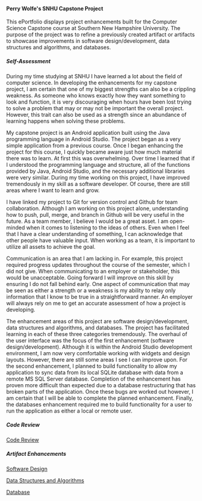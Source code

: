 #### Perry Wolfe's SNHU Capstone Project

This ePortfolio displays project enhancements built for the Computer Science Capstone course at Southern New Hampshire University. The purpose of the project was to refine a previously created artifact or artifacts to showcase improvements in software design/development, data structures and algorithms, and databases.

##### Self-Assessment

During my time studying at SNHU I have learned a lot about the field of computer science.  In developing the enhancements for my capstone project, I am certain that one of my biggest strengths can also be a crippling weakness.  As someone who knows exactly how they want something to look and function, it is very discouraging when hours have been lost trying to solve a problem that may or may not be important the overall project.  However, this trait can also be used as a strength since an abundance of learning happens when solving these problems.  

My capstone project is an Android application built using the Java programming language in Android Studio.  The project began as a very simple application from a previous course.  Once I began enhancing the project for this course, I quickly became aware just how much material there was to learn.  At first this was overwhelming. Over time I learned that if I understood the programming language and structure, all of the functions provided by Java, Android Studio, and the necessary additional libraries were very similar.  During my time working on this project, I have improved tremendously in my skill as a software developer. Of course, there are still areas where I want to learn and grow.

I have linked my project to Git for version control and Github for team collaboration.  Although I am working on this project alone, understanding how to push, pull, merge, and branch in Github will be very useful in the future.  As a team member, I believe I would be a great asset.  I am open-minded when it comes to listening to the ideas of others.  Even when I feel that I have a clear understanding of something, I can acknowledge that other people have valuable input.  When working as a team, it is important to utilize all assets to achieve the goal.

Communication is an area that I am lacking in.  For example, this project required progress updates throughout the course of the semester, which I did not give.  When communicating to an employer or stakeholder, this would be unacceptable.  Going forward I will improve on this skill by ensuring I do not fall behind early.  One aspect of communication that may be seen as either a strength or a weakness is my ability to relay only information that I know to be true in a straightforward manner.  An employer will always rely on me to get an accurate assessment of how a project is developing.

The enhancement areas of this project are software design/development, data structures and algorithms, and databases.  The project has facilitated learning in each of these three categories tremendously.  The overhaul of the user interface was the focus of the first enhancement (software design/development).  Although it is within the Android Studio development environment, I am now very comfortable working with widgets and design layouts. However, there are still some areas I see I can improve upon.  For the second enhancement, I planned to build functionality to allow my application to sync data from its local SQLite database with data from a remote MS SQL Server database.  Completion of the enhancement has proven more difficult than expected due to a database restructuring that has broken parts of the application.  Once these bugs are worked out however, I am certain that I will be able to complete the planned enhancement.  Finally, the databases enhancement required me to build functionality for a user to run the application as either a local or remote user.

##### Code Review

[Code Review](codeReview.md)

##### Artifact Enhancements

[Software Design](softwareDesign.md)

[Data Structures and Algorithms](dataStructuresAndAlgorithms.md)

[Database](databases.md)
